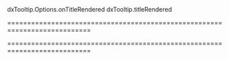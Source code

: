 <!--id-->dxTooltip.Options.onTitleRendered<!--/id-->
<!--EventForAction-->dxTooltip.titleRendered<!--/EventForAction-->
===========================================================================
<!--hidden--><!--/hidden-->
===========================================================================

